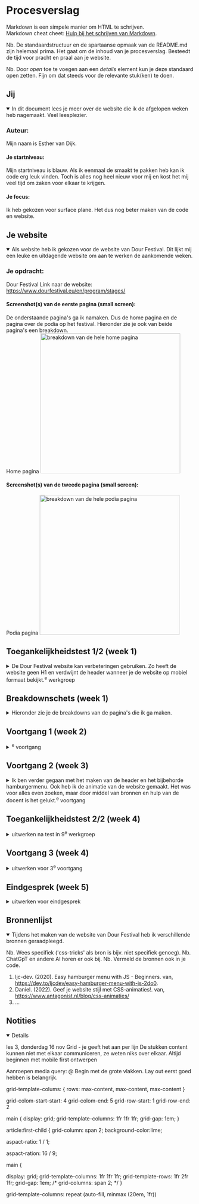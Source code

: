 # Procesverslag
Markdown is een simpele manier om HTML te schrijven.  
Markdown cheat cheet: [Hulp bij het schrijven van Markdown](https://github.com/adam-p/markdown-here/wiki/Markdown-Cheatsheet).

Nb. De standaardstructuur en de spartaanse opmaak van de README.md zijn helemaal prima. Het gaat om de inhoud van je procesverslag. Besteedt de tijd voor pracht en praal aan je website.

Nb. Door *open* toe te voegen aan een *details* element kun je deze standaard open zetten. Fijn om dat steeds voor de relevante stuk(ken) te doen.





## Jij

<details open>
  <summary>In dit document lees je meer over de website die ik de afgelopen weken heb nagemaakt. Veel leesplezier. </summary>

  ### Auteur:
  Mijn naam is Esther van Dijk.

  #### Je startniveau:
  Mijn startniveau is blauw. Als ik eenmaal de smaakt te pakken heb kan ik code erg leuk vinden. Toch is alles nog heel nieuw voor mij en kost het mij veel tijd om zaken voor elkaar te krijgen. 

  #### Je focus:
  Ik heb gekozen voor surface plane. Het dus nog beter maken van de code en website. 
 
</details>





## Je website

<details open>
  <summary>Als website heb ik gekozen voor de website van Dour Festival. Dit lijkt mij een leuke en uitdagende website om aan te werken de aankomende weken.</summary>

  ### Je opdracht:
  Dour Festival
  Link naar de website: https://www.dourfestival.eu/en/program/stages/

  #### Screenshot(s) van de eerste pagina (small screen): 
  De onderstaande pagina's ga ik namaken. Dus de home pagina en de pagina over de podia op het festival. Hieronder zie je ook van beide pagina's een breakdown.  
  Home pagina
  <img src="readme-images/homepagina.jpg" width="375px" alt="breakdown van de hele home pagina">
  

  #### Screenshot(s) van de tweede pagina (small screen):
  Podia pagina
  <img src="readme-images/podia.jpg" width="375px" alt="breakdown van de hele podia pagina">
</details>



## Toegankelijkheidstest 1/2 (week 1)

<details>
  <summary>De Dour Festival website kan verbeteringen gebruiken. Zo heeft de website geen H1 en verdwijnt de header wanneer je de website op mobiel formaat bekijkt.<sup>e</sup> werkgroep</summary>

  ### Bevindingen
  Lijst met je bevindingen die in de test naar voren kwamen:
  - Koppen zijn niet toegankelijk
  - Code is rommelig en niet semantisch correct 
  - De taal van de website springt steeds door elkaar 
  - Op mobiel formaat verdwijnt de hele header en is het lastig om naar de andere pagina's van de website te gaan
  - De website bestaat voornamelijk uit divjes 
  - Er is geen h1 op de website 
  Foto's van het ingevulde formulier: 
  <img src="readme-images/WCAG1.png" alt="eerste deel van het WCAG formulier voor de Dour Festival website">
  <img src="readme-images/WCAG2.png" alt="tweede deel van het WCAG formulier voor de Dour Festival website">

</details>



## Breakdownschets (week 1)

<details>
  <summary>Hieronder zie je de breakdowns van de pagina's die ik ga maken.</summary>

  ### de hele pagina: 
  <img src="readme-images/homepagina.jpg" width="375px" alt="breakdown van de hele home pagina">
  <img src="readme-images/podia.jpg" width="375px" alt="breakdown van de hele podia pagina">

  ### dynamisch deel (bijv menu): 
  <img src="./readme-images/menuin.png" width="375px" alt="breakdown van een dynamisch deel. Het menu zit in nu.">
  <img src="./readme-images/menuuit.png" width="375px" alt="breakdown van een dynamisch deel. Het menu is nu uit.">

  ### wellicht nog een dynamisch deel (bijv filter): 
  <img src="readme-images/nieuwsbrief.png" width="375px" alt="hier zie je een formulier op de website waarbij het mogelijk is om je in te schrijven voor de nieuwsbrief">

</details>


## Voortgang 1 (week 2)

<details>
  <summary><sup>e</sup> voortgang</summary>

  ### Stand van zaken
  De start ging goed en soepel. Op advies van de docent ben ik eerst begonnen met het juist zetten van de content en daarna de header gedaan.Het was wel weer even experimenteren en inkomen in HTML en CSS. Door de oefeningen in de les ging het maken van de website redelijk soepel. Wat ik wel lastig vond is dat soms de website groter was dan het scherm. Hierdoor ben ik gaan werken met vh en vw in de CSS. Met deze termen had ik nog nooit gewerkt. Dit heeft erg geholpen bij het maken van de website. Hieronder zie je wat beelden van het proces tot nu toe. 
  <img src="./readme-images/voortgang1.png" with="375px" alt="voortgang website week 2">


  ### Agenda voor meeting
  - Hamburgermenu
  - viewport hight en width 
  - grid en flexbox

   ### Verslag van meeting

  In deze week heb ik samen met Noah, Abby en Marnix in een groepje onze problemen besproken. Zo had bijna iedereen moeite met het maken van de header en het hamburger menu. Ook de docent heeft ons tijdens deze les goed opweg geholpen. Hieronder zijn wat punten beschreven die uit het gesprek zijn gekomen met elkaar en de docent. 

  - Hamburger menu maken d.m.v. classes in CSS en Java Script
  - In CSS vh en vw gebruiken zodat de website niet groter word dan het scherm
  - Specifieke vragen uitgelegd over grid en flexbox. Het op de juiste plek krijgen van content. 

</details>



## Voortgang 2 (week 3)

<details>
  <summary>Ik ben verder gegaan met het maken van de header en het bijbehorde hamburgermenu. Ook heb ik de animatie van de website gemaakt. Het was voor alles even zoeken, maar door middel van bronnen en hulp van de docent is het gelukt.<sup>e</sup> voortgang</summary>

  ### Stand van zaken
  Na het op de juiste plek zetten van de content van de website ben ik verder gegaan met het maken van de header. Dit was best een lastig karwei. In de header heb ik een hamburgermenu gebruikt. Dit menu ben ik werkend gaan laten maken door middel van Java Script. Dit was ook weer even inkomen. Door middel van een bron van dev.io is het gelukt om het hamburgermenu werkend te maken. 

  Ook heb ik een animatie gemaakt. De tekst gaat van links naar rechts in het scherm. Het was even zoeken hoe ik dit precies moest doen. Ik had dit namelijk nog nooit gedaan. Een pagina van Antagonist heeft mij hierbij geholpen. In deze pagina beschreven ze verschillende animaties. Door te experimenten met keyframes in CSS is het uiteindelijk gelukt om de animatie te maken. Wat daarna niet lukt was dat de achtergrond zwart bleef. Door hulp van de docent is het uiteindelijk wel gelukt. 

  Foute versie: de p had een zwarte achtergrond en die bewoog van links naar rechts. De p beweegt dus eigenlijk uit het beeld. 
  Goede versie: in de p zit nu een span. De p is nu een vast blok die altijd zwart is en daardoor witte tekst komt. 

  <img src="./readme-images/voortgang2.png" with="375px" alt="voortgang website week 2">


  ### Agenda voor meeting
  samen met je groepje opstellen

  | student 1      | student 2          | student 3    | student 4        |
  | ---            | ---                | ---          | ---              |
  | dit bespreken  | en dit             | en ik dit    | en dan ik dat    |
  | en dat ook nog | dit als er tijd is | nog een punt | dit wil ik zeker |
  | ...            | ...                | ...          | ...              |


  ### Verslag van meeting
  hier na afloop snel de uitkomsten van de meeting vastleggen

  - punt 1
  - punt 2
  - nog een punt
- ...

</details>





## Toegankelijkheidstest 2/2 (week 4)

<details>
  <summary>uitwerken na test in 9<sup>e</sup> werkgroep</summary>

  ### Bevindingen
  Lijst met je bevindingen die in de test naar voren kwamen (geef ook aan wat er verbeterd is):

</details>





## Voortgang 3 (week 4)

<details>
  <summary>uitwerken voor 3<sup>e</sup> voortgang</summary>

  ### Stand van zaken
  hier dit ging goed & dit was lastig (neem ook screenshots op van delen van je website en code)


  ### Agenda voor meeting
  samen met je groepje opstellen

  | student 1      | student 2          | student 3    | student 4        |
  | ---            | ---                | ---          | ---              |
  | dit bespreken  | en dit             | en ik dit    | en dan ik dat    |
  | en dat ook nog | dit als er tijd is | nog een punt | dit wil ik zeker |
  | ...            | ...                | ...          | ...              |


  ### Verslag van meeting
  hier na afloop snel de uitkomsten van de meeting vastleggen

  - punt 1
  - punt 2
  - nog een punt
  - ...

</details>





## Eindgesprek (week 5)

<details>
  <summary>uitwerken voor eindgesprek</summary>

  ### Je uitkomst - karakteristiek screenshots:
  <img src="readme-images/dummy-plaatje.jpg" width="375px" alt="uitomst opdracht 1">


  ### Dit ging goed/Heb ik geleerd: 
  Korte omschrijving met plaatjes

  <img src="readme-images/dummy-plaatje.jpg" width="375px" alt="top">


  ### Dit was lastig/Is niet gelukt:
  Korte omschrijving met plaatjes

  <img src="readme-images/dummy-plaatje.jpg" width="375px" alt="bummer">
</details>





## Bronnenlijst

<details open>
  <summary>Tijdens het maken van de website van Dour Festival heb ik verschillende bronnen geraadpleegd.</summary>

  Nb. Wees specifiek ('css-tricks' als bron is bijv. niet specifiek genoeg). 
  Nb. ChatGpT en andere AI horen er ook bij.
  Nb. Vermeld de bronnen ook in je code.

  1. ljc-dev. (2020). Easy hamburger menu with JS - Beginners. van, https://dev.to/ljcdev/easy-hamburger-menu-with-js-2do0. 
  2. Daniel. (2022). Geef je website stijl met CSS-animaties!. van, https://www.antagonist.nl/blog/css-animaties/
  3. ...

</details>

## Notities 

<details open>

les 3, donderdag 16 nov
Grid - je geeft het aan per lijn 
De stukken content kunnen niet met elkaar communiceren, ze weten niks over elkaar. 
Altijd beginnen met mobile first ontwerpen 

Aanroepen media query: @
Begin met de grote vlakken. Lay out eerst goed hebben is belangrijk. 

grid-template-colums: {
  rows: max-content, max-content, max-content
}

grid-colom-start-start: 4
grid-colom-end: 5
grid-row-start: 1
grid-row-end: 2

<!-- grid van 3 kolommen -->
main { 
  display: grid;
  grid-template-columns: 1fr 1fr 1fr;
  grid-gap: 1em;
}

<!-- eerste blok wordt twee keer zo groot -->
article:first-child {
  grid-column: span 2;
background-color:lime;

<!-- Als iets altijd vierkant moet  -->
aspact-ratio: 1 / 1;
<!-- Bij video -->
aspact-ration: 16 / 9;

<!-- hoogte aanpassen -->
main { 
  
  display: grid;
  grid-template-columns: 1fr 1fr 1fr;
  grid-template-rows: 1fr 2fr 1fr;
  grid-gap: 1em;
/*   grid-columns: span 2; */
}

<!-- toegankelijke maken zonder media query -->
grid-template-columns: repeat (auto-fill, minmax (20em, 1fr))

</details>